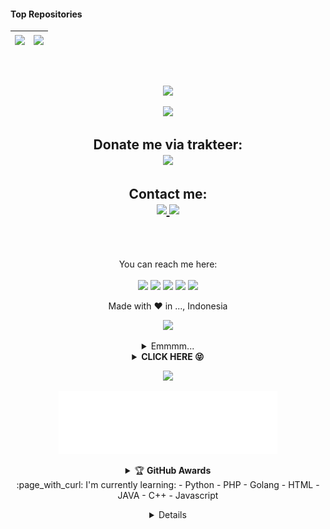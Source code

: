 #### Top Repositories


| <a href="https://github.com/fisabiliyusri/Mantap"><img align="center" src="https://github-readme-stats.vercel.app/api/pin/?username=fisabiliyusri&repo=Mantap&theme=dark&hide_border=true" /></a> | <a href="https://github.com/fisabiliyusri/Mantap"><img align="center" src="https://github-readme-stats.vercel.app/api/pin/?username=fisabiliyusri&repo=Mantap&theme=blue&hide_border=true" /></a> |
| ------------- | ------------- |

<br />
<br />
<p align="center">
<img height=21 src="https://komarev.com/ghpvc/?username=fisabiliyusri">
</p>
<p align="center">
<img src="https://readme-typing-svg.herokuapp.com?color=%2336BCF7&center=true&vCenter=true&lines=S+U+L+A+I+M+A+N++L" />
</p>
<div height='45' align="center">
<h2>Donate me via trakteer: <br>
<a href="https://trakteer.id/sulaiman-l/tip"> <img src="https://cdn.trakteer.id/images/embed/trbtn-red-6.png" height='50'> </a>
</h2>
<h2>Contact me: <br>
<a href="https://github.com/fisabiliyusri"> <img src="https://cdn.jsdelivr.net/npm/simple-icons@3.0.1/icons/github.svg" height='50'> </a>
<a href="https://facebook.com/sulaiman.xl"> <img src="https://cdn.jsdelivr.net/npm/simple-icons@3.0.1/icons/facebook.svg" height='50'> </a>
</h2>
<!---
fisabiliyusri/fisabiliyusri is a ✨ special ✨ repository because its `README.md` (this file) appears on your GitHub profile.
You can click the Preview link to take a look at your changes.
--->
<br><br>

  You can reach me here:<br><br>
  <a href="mailto:slinfinity69@gmail.com" style="text-decoration: none;">
    <img src="https://img.shields.io/badge/email%20me%20here-%23EA4335?&style=for-the-badge&logo=gmail&logoColor=white"/>
  </a>
  <a href="https://t.me/" style="text-decoration: none;">
    <img src="https://img.shields.io/badge/telegram-%2326A5E4?&style=for-the-badge&logo=telegram&logoColor=white"/>
  </a>
  <a href="http://github.com/fisabiliyusri" style="text-decoration: none;">
    <img src="https://img.shields.io/badge/github-%2300C300?&style=for-the-badge&logo=github&logoColor=white"/>
  </a>
  <a href="https://facebook.com/sulaiman.xl" style="text-decoration: none;">
    <img src="https://img.shields.io/badge/facebook-%231DA1F2?&style=for-the-badge&logo=facebook&logoColor=white"/>
  </a>
  <a href="https://instagram.com/" style="text-decoration: none;">
    <img src="https://img.shields.io/badge/instagram-%23E4405F?&style=for-the-badge&logo=instagram&logoColor=white"/>
  </a>

  Made with ♥ in ..., Indonesia
  <br>
<p align="center">
<img src="https://readme-typing-svg.herokuapp.com?color=%2336BCF7&center=true&vCenter=true&lines=Welcome+to+fisabiliyusri" />
</p>
<details>
    <summary>Emmmm...<b></b></summary><br/>
<p align='center'><a href="https://api.daily.dev/get?r=fisabiliyusri"><img src="https://raw.githubusercontent.com/fisabiliyusri/.github/main/kotori2.png?r=82s" width="150" alt="Hayuk"/></a></p>

![fisabiliyusri's card name](https://cardivo.vercel.app/api?name=fisabiliyusri%20Indonesia&description=Hi,%20i%27m%20a%20front%20end%20web%20developer%20and%20i%27m%2020%20y.o.%20Nice%20to%20meet%20you%20%F0%9F%91%8B&image=https://raw.githubusercontent.com/fisabiliyusri/.github/main/kurumiwangy3.jpg?v=4&backgroundColor=%23ecf0f1&twitter=tidakada&github=fisabiliyusri&pattern=leaf&colorPattern=%23eaeaea)

![Metrics](https://metrics.lecoq.io/fisabiliyusri?template=classic&repositories.forks=true&languages=1&languages.colors=github&languages.threshold=0%25&config.timezone=Asia%2FJakarta)

</details>
<details>
    <summary><b>CLICK HERE 😝</b></summary><br/>
<h1  align='center'> Welcome To fisabiliyusri 👻 </h1>
<p align='center'><img src="https://komarev.com/ghpvc/?username=fisabiliyusri&label=Total%20Profile%20Visitor&color=071A2C&style=for-the-badge" alt="fisabiliyusri" />
<p align='center'><a href="https://api.daily.dev/get?r=fisabiliyusri"><img src="https://raw.githubusercontent.com/fisabiliyusri/.github/main/kurumiwangy1.jpg" width="150" alt="L"/></a></p>
<a href="https://api.daily.dev/get?r=fisabiliyusri"><img src="https://opencollective.com/vuejs/contributors.svg?width=900" /></a>
<p align='center'>
<a href="https://api.daily.dev/get?r=fisabiliyusri"><img height="200" src="https://raw.githubusercontent.com/fisabiliyusri/.github/main/root.svg"></a>
<p align='center'>  I'm L ! :sunglasses: </p>
<img width="800px" src="https://raw.githubusercontent.com/fisabiliyusri/.github/main/kurumiwangy1.jpg" />
<p align='center'> I'd like to do project that has relation to anime. :ghost: </p>

</p>

![Jokowi](https://github-profile-summary-cards.vercel.app/api/cards/profile-details?username=fisabiliyusri&theme=monokai)

</p>
</details>
<p align="center">
  <img src="https://komarev.com/ghpvc/?username=fisabiliyusri&label=VIEWS&style=flat-square&color=blue" />
</details>

<p align='center'>
   <a href="https://www.facebook.com/sulaiman.xl"><img height="100" src="https://raw.githubusercontent.com/fisabiliyusri/.github/main/speed.svg"></a></p>
<p align='center'>
<details>
    <summary>&#127942 <b>GitHub Awards</b></summary><br/>

![Github Trophy](https://github-profile-trophy.vercel.app/?username=fisabiliyusri)

</details> 
:page_with_curl: I'm currently learning:
- Python
- PHP
- Golang
- HTML
- JAVA
- C++
- Javascript
</p>
<details>
:star: Here are some projects that I'm working on:
<p align='center'><a href="https://api.daily.dev/get?r=fisabiliyusri"><img src="https://telegra.ph/file/1262431c0967ddfb566b2.png?r=82s" width="150" alt="LulzGhost-Team BOT's Dev Card"/></a></p>

## Start
<!--START_SECTION:waka-->
<p align="center">
<img src="https://github-profile-trophy.vercel.app/?username=fisabiliyusri&theme=onedark" />
<p align="center" height='130px'> <img src="https://github-readme-stats.vercel.app/api?username=fisabiliyusri&show_icons=true&hide_title=true&include_all_commits=true&line_height=21&bg_color=0,64FFDA,64FFDA,A9EFDE,F2FFFC&count_public=true&theme=graywhite" alt="crazychickendev"/> <img src="https://github-readme-stats.vercel.app/api/top-langs/?username=fisabiliyusri&layout=compact&show_icons=true&bg_color=0,EFFDF9,CBFFF3,64FFDA&theme=graywhite&hide_title=true" alt="root"/> </p>
</p>
<p align="center">
    <img src="https://github-readme-streak-stats.herokuapp.com/?user=fisabiliyusri">
</p>
</details>
<!--END_SECTION:waka-->
<!--
-->
